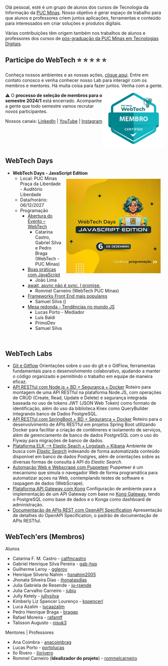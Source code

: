 Olá pessoal, esté é um grupo de alunos dos cursos de Tecnologia da Informação da [PUC Minas](https://pucminas.br). Nosso objetivo é gerar espaço de trabalho para que alunos e professores criem juntos aplicações, ferramentas e conteúdo para interessados em criar soluções e produtos digitais.

Várias contribuições têm origem também nos trabalhos de alunos e professores dos cursos de [pós-graduação da PUC Minas em Tecnologias Digitais](https://icei.pucminas.br/latosensu).

## Participe do WebTech   ⭐️ ⭐ ⭐ ⭐ ⭐

Conheça nossos ambientes e as nossas ações, [clique aqui](https://linktr.ee/webtech.pucminas). Entre em contato conosco e venha  conhecer nosso Lab para interagir com os membros e mentores. Há muita coisa para fazer juntos. Venha com a gente. <img align="right" width="194" height="189" src="./images/wt-badge.png">

⚠️  O **processo de seleção de membros para o semestre 2024/1** está encerrado. Acompanhe a gente que todo semestre vamos recrutar novos participantes.

Nossos canais: [LinkedIn](https://www.linkedin.com/company/webtech-puc-minas) | [YouTube](https://www.youtube.com/@webtech.pucminas) | [Instagram](https://www.instagram.com/webtech.pucminas)

<br style="clear: both"> 

## WebTech Days


 - **WebTech Days - JavaScript Edition**  <img align="right" width="300" height="300" style="margin:10px" src="./images/wtd-20231206.jpeg">
    * Local: PUC Minas Praça da Liberdade - Auditório Liberdade
    * Data/horário: 06/12/2027
    * Programação 
      * [Abertura do Evento – WebTech](https://www.youtube.com/watch?v=lp9UIeI6tig)
        - Catarina Castro, Gabriel Silva e Pedro Braga (WebTech - PUC Minas)
      * [Boas práticas com JavaScript](https://www.youtube.com/watch?v=aOhozjcKs2I)
        - João Lima
      * [await, async não é sync. I promise.](https://www.youtube.com/watch?v=bMi6UUm_o7A&t=12s)
        - Rommel Carneiro (WebTech PUC Minas)
      * [Frameworks Front End mais populares](https://www.youtube.com/watch?v=cv60ZmV7E4Y)
        - Samuel Silva ()
      * [Mesa redonda - Tendências no mundo JS](https://www.youtube.com/watch?v=9bpqDaOI9q0)
        - Lucas Porto - Mediador
        - Luis Baldi
        - PrimoDev
        - Samuel Silva
 
<br style="clear: both"> 

## WebTech Labs

- [Git e Gitflow](https://github.com/WebTech-PUC-Minas/git-gitflow)
  Orientações sobre o uso do git e o GitFlow, ferramentas fundamentais para o desenvolvimento colaborativo, ajudando a manter o código organizado e permitindo o trabalho em equipe de maneira eficaz.
- [API RESTful com Node.js + BD + Segurança + Docker](https://github.com/WebTech-PUC-Minas/lab-node-basic-api)
  Roteiro para montagem de uma API RESTful na plataforma Node.JS, com operações de CRUD (Create, Read, Update e Delete) e segurança integrada baseada no uso de tokens JWT (JSON Web Token) como formato de identificação, além do uso da biblioteca Knex como QueryBuilder integrando banco de Dados PostgreSQL.
- [API RESTful com SpringBoot + BD + Segurança + Docker](https://github.com/WebTech-PUC-Minas/lab-springboot-basic-api)
  Roteiro para o desenvolvimento de APIs RESTful em projetos Spring Boot utilizando Docker para facilitar a criação de contêineres e isolamento de serviços, além de gerenciamento de banco de dados PostgreSQL com o uso do Flyway para migrações de banco de dados.
- [Plataforma ELK --&gt; Elastic Seach + Logstash + Kibana](https://github.com/WebTech-PUC-Minas/lab-elk-db)
  Ambiente de busca com [*Elastic Search*](https://www.elastic.co/) indexando de forma automatizada conteúdo disponível em banco de dados Postgres, além de orientações sobre as diversas formas de consulta à API do *Elastic Search*.
- [Automação Web e Webscrape com Puppeteer](https://github.com/WebTech-PUC-Minas/lab-puppeteer) Puppeteer é um mecanismo que simula o navegador Web de forma programática para automatizar açoes na Web, contemplando testes de software e raspagem de dados (WebScrape).
- [Plataforma API Gateway com Kong](https://github.com/WebTech-PUC-Minas/lab-api-gateway-kong)
  Configuração de ambiente para a implementação de um API Gateway com base no [Kong Gateway](https://konghq.com/products/kong-gateway), tendo o PostgreSQL como base de dados e o Konga como dashboard de administração.
- [Documentação de APIs REST com OpenAPI Specification](https://github.com/WebTech-PUC-Minas/lab-openapi)
  Apresentação de detalhes do OpenAPI Specification, o padrão de documentação de APIs RESTful.

## WebTech'ers (Membros)

Alunos
- Catarina F. M. Castro - [catfmcastro](https://github.com/catfmcastro)
- Gabriel Henrique Silva Pereira - [gab-hsp](https://github.com/Gab-HSP)
- Guilherme Leroy - [ggleroy](https://github.com/ggleroy)
- Henrique Silverio Nahim - [hsnahim2005](https://github.com/hsnahim2005)
- Jhonata Silveira Dias - [jhonatasdias](https://github.com/jhonatasdias)
- Julia Gabriela de Resende - [ju-rsende](https://github.com/ju-rsende)
- Julia Carvalho Carneiro - [jubju](https://github.com/jubju)
- Jully Ketely - [jullysilva](https://github.com/jullysilva)
- Kimberly Liz Spencer Lourenço - [kspencerl](https://github.com/kspencerl)
- Luca Azalim - [lucaazalim](https://github.com/lucaazalim)
- Pedro Henrique Braga - [bragap](https://github.com/bragap)
- Rafael Moreira - [rafamtf](https://github.com/RafaMtf)
- Talisson Augusto - [nisuk3](https://github.com/nisuk3)


Mentores | Professores
- Ana Coimbra - [anacoimbrag](https://github.com/anacoimbrag)
- Lucas Porto - [portolucas](https://github.com/portolucas)
- Ilo Rivero - [ilorivero](https://github.com/ilorivero)
- Rommel Carneiro (**Idealizador do projeto**) - [rommelcarneiro](https://github.com/rommelcarneiro)
